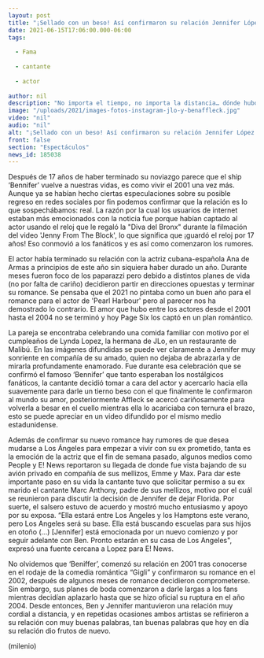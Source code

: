 ```yaml
---
layout: post
title: "¡Sellado con un beso! Así confirmaron su relación Jennifer López y Ben Affleck"
date: 2021-06-15T17:06:00.000-06:00
tags:
  
  - Fama
  
  - cantante
  
  - actor
  
author: nil
description: "No importa el tiempo, no importa la distancia… dónde hubo fuego cenizas quedan y JLo lo ha confirmado dándole un tierno beso al actor Ben Affleck. "
image: "/uploads/2021/images-fotos-instagram-jlo-y-benaffleck.jpg"
video: "nil"
audio: "nil"
alt: "¡Sellado con un beso! Así confirmaron su relación Jennifer López y Ben Affleck"
front: false
section: "Espectáculos"
news_id: 185038
---
```


Después de 17 años de haber terminado su noviazgo parece que el ship ‘Bennifer’ vuelve a nuestras vidas, es como vivir el 2001 una vez más. Aunque ya se habían hecho ciertas especulaciones sobre su posible regreso en redes sociales por fin podemos confirmar que la relación es lo que sospechábamos: real. 
La razón por la cual los usuarios de internet estaban más emocionados con la noticia fue porque habían captado al actor usando el reloj que le regaló la "Diva del Bronx" durante la filmación del video 'Jenny From The Block', lo que significa que ¡guardó el reloj por 17 años! Eso conmovió a los fanáticos y es así como comenzaron los rumores. 

El actor había terminado su relación con la actriz cubana-española Ana de Armas a principios de este año sin siquiera haber durado un año. Durante meses fueron foco de los paparazzi pero debido a distintos planes de vida (no por falta de cariño) decidieron partir en direcciones opuestas y terminar su romance. Se pensaba que el 2021 no pintaba como un buen año para el romance para el actor de 'Pearl Harbour' pero al parecer nos ha demostrado lo contrario. El amor que hubo entre los actores desde el 2001 hasta el 2004 no se terminó y hoy Page Six los captó en un plan romántico. 

La pareja se encontraba celebrando una comida familiar con motivo por el cumpleaños de Lynda Lopez, la hermana de JLo, en un restaurante de Malibú. En las imágenes difundidas se puede ver claramente a Jennifer muy sonriente en compañía de su amado, quien no dejaba de abrazarla y de mirarla profundamente enamorado. Fue durante esa celebración que se confirmó el famoso ‘Bennifer’ que tanto esperaban los nostálgicos fanáticos, la cantante decidió tomar a cara del actor y acercarlo hacia ella suavemente para darle un tierno beso con el que finalmente le confirmaron al mundo su amor, posteriormente Affleck se acercó cariñosamente para volverla a besar en el cuello mientras ella lo acariciaba con ternura el brazo, esto se puede apreciar en un video difundido por el mismo medio estadunidense. 

Además de confirmar su nuevo romance hay rumores de que desea mudarse a Los Ángeles para empezar a vivir con su ex prometido, tanta es la emoción de la actriz que el fin de semana pasado, algunos medios como People y E! News reportaron su llegada de donde fue vista bajando de su avión privado en compañía de sus mellizos, Emme y Max. Para dar este importante paso en su vida la cantante tuvo que solicitar permiso a su ex marido el cantante Marc Anthony, padre de sus mellizos, motivo por el cuál se reunieron para discutir la decisión de Jennifer de dejar Florida. Por suerte, el salsero estuvo de acuerdo y mostró mucho entusiasmo y apoyo por su exposa. 
“Ella estará entre Los Angeles y los Hamptons este verano, pero Los Angeles será su base. Ella está buscando escuelas para sus hijos en otoño (...) [Jennifer] está emocionada por un nuevo comienzo y por seguir adelante con Ben. Pronto estarán en su casa de Los Angeles", expresó una fuente cercana a Lopez para E! News.

No olvidemos que ‘Beniffer’, comenzó su relación en 2001 tras conocerse en el rodaje de la comedia romántica “Gigli” y confirmaron su romance en el 2002, después de algunos meses de romance decidieron comprometerse. Sin embargo, sus planes de boda comenzaron a darle largas a los fans mientras decidían aplazarlo hasta que se hizo oficial su ruptura en el año 2004. Desde entonces, Ben y Jennifer mantuvieron una relación muy cordial a distancia, y en repetidas ocasiones ambos artistas se refirieron a su relación con muy buenas palabras, tan buenas palabras que hoy en día su relación dio frutos de nuevo. 

(milenio)
